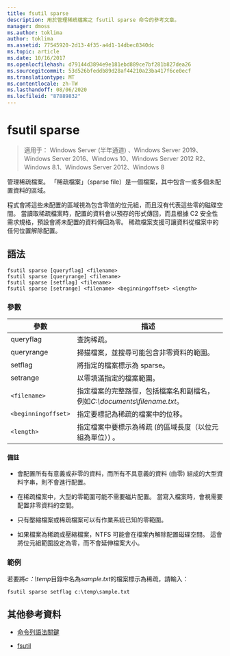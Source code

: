 ```yaml
---
title: fsutil sparse
description: 用於管理稀疏檔案之 fsutil sparse 命令的參考文章。
manager: dmoss
ms.author: toklima
author: toklima
ms.assetid: 77545920-2d13-4f35-a4d1-14dbec8340dc
ms.topic: article
ms.date: 10/16/2017
ms.openlocfilehash: d79144d3894e9e181ebd889ce7bf281b827dea26
ms.sourcegitcommit: 53d526bfeddb89d28af44210a23ba417f6ce0ecf
ms.translationtype: MT
ms.contentlocale: zh-TW
ms.lasthandoff: 08/06/2020
ms.locfileid: "87889832"
---
```

# <a name="fsutil-sparse"></a>fsutil sparse

> 適用于： Windows Server (半年通道) 、Windows Server 2019、Windows Server 2016、Windows 10、Windows Server 2012 R2、Windows 8.1、Windows Server 2012、Windows 8

管理稀疏檔案。 「稀疏檔案」（sparse file）是一個檔案，其中包含一或多個未配置資料的區域。

程式會將這些未配置的區域視為包含零值的位元組，而且沒有代表這些零的磁碟空間。 當讀取稀疏檔案時，配置的資料會以預存的形式傳回，而且根據 C2 安全性需求規格，預設會將未配置的資料傳回為零。 稀疏檔案支援可讓資料從檔案中的任何位置解除配置。

## <a name="syntax"></a>語法

```
fsutil sparse [queryflag] <filename>
fsutil sparse [queryrange] <filename>
fsutil sparse [setflag] <filename>
fsutil sparse [setrange] <filename> <beginningoffset> <length>
```

### <a name="parameters"></a>參數

| 參數 | 描述 |
| --------- | ----------- |
| queryflag | 查詢稀疏。 |
| queryrange | 掃描檔案，並搜尋可能包含非零資料的範圍。 |
| setflag | 將指定的檔案標示為 sparse。 |
| setrange | 以零填滿指定的檔案範圍。 |
| `<filename>` | 指定檔案的完整路徑，包括檔案名和副檔名，例如*C:\documents\filename.txt*。 |
| `<beginningoffset>` | 指定要標記為稀疏的檔案中的位移。 |
| `<length>` | 指定檔案中要標示為稀疏 (的區域長度（以位元組為單位）) 。 |

#### <a name="remarks"></a>備註

- 會配置所有有意義或非零的資料，而所有不具意義的資料 (由零) 組成的大型資料字串，則不會進行配置。

- 在稀疏檔案中，大型的零範圍可能不需要磁片配置。 當寫入檔案時，會視需要配置非零資料的空間。

- 只有壓縮檔案或稀疏檔案可以有作業系統已知的零範圍。

- 如果檔案為稀疏或壓縮檔案，NTFS 可能會在檔案內解除配置磁碟空間。 這會將位元組範圍設定為零，而不會延伸檔案大小。

### <a name="examples"></a>範例

若要將*c：\temp*目錄中名為*sample.txt*的檔案標示為稀疏，請輸入：

```
fsutil sparse setflag c:\temp\sample.txt
```

## <a name="additional-references"></a>其他參考資料

- [命令列語法關鍵](command-line-syntax-key.md)

- [fsutil](fsutil.md)
